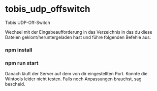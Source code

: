 # tobis_udp_offswitch
Tobis UDP-Off-Switch

Wechsel mit der Eingabeaufforderung in das Verzeichnis in das du diese 
Dateien geklont/heruntergeladen hast und führe folgenden Befehle aus:   

### npm install
### npm run start

Danach läuft der Server auf dem von dir eingestellten Port. 
Konnte die Wintools leider nicht testen. 
Falls noch Anpassungen brauchst, sag bescheid. 
